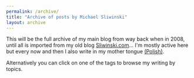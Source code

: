 ```yaml
---
permalink: /archive/
title: "Archive of posts by Michael Sliwinski"
layout: archive
---
```


This will be the full archive of my main blog from way back when in 2008, until all is imported from my old blog [Sliwinski.com](https://sliwinski.com/)... I'm mostly active here but every now and then I also write in my mother tongue [(Polish)](/pl/archiwum).

Alternatively you can click on one of the tags to browse my writing by topics.